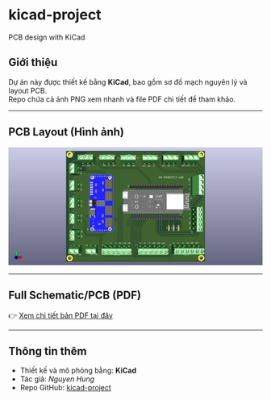 # kicad-project
PCB design with KiCad

## Giới thiệu
Dự án này được thiết kế bằng **KiCad**, bao gồm sơ đồ mạch nguyên lý và layout PCB.  
Repo chứa cả ảnh PNG xem nhanh và file PDF chi tiết để tham khảo.

---

## PCB Layout (Hình ảnh)
![PCB Layout](https://github.com/nguyenhung18072005-create/kicad-project/blob/main/images/project_Module_chua_chay.png?raw=true)

---

## Full Schematic/PCB (PDF)
👉 [Xem chi tiết bản PDF tại đây](https://github.com/nguyenhung18072005-create/kicad-project/blob/main/images/project_Module_chua_chay.pdf)

---

## Thông tin thêm
- Thiết kế và mô phỏng bằng: **KiCad**  
- Tác giả: *Nguyen Hung*  
- Repo GitHub: [kicad-project](https://github.com/nguyenhung18072005-create/kicad-project)
